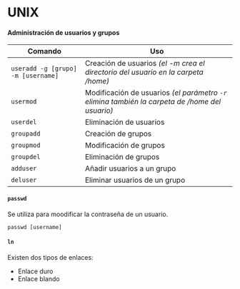 # UNIX

#### Administración de usuarios y grupos
| Comando | Uso |
| --- | --- |
| ```useradd -g [grupo] -m [username]``` | Creación de usuarios *(el -m crea el directorio del usuario en la carpeta /home)*|
| ```usermod``` | Modificación de usuarios *(el parámetro ```-r``` elimina también la carpeta de /home del usuario)* |
| ```userdel``` | Eliminación de usuarios |
| ```groupadd``` | Creación de grupos |
| ```groupmod``` | Modificación de grupos |
| ```groupdel``` | Eliminación de grupos |
| ```adduser``` | Añadir usuarios a un grupo |
| ```deluser``` | Eliminar usuarios de un grupo |

#### ```passwd```
Se utiliza para moodificar la contraseña de un usuario.

```passwd [username]```

#### ```ln```
Existen dos tipos de enlaces:
+ Enlace duro
+ Enlace blando
